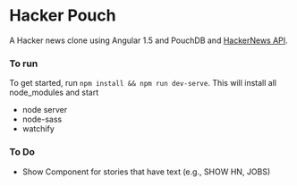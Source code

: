 # Hacker Pouch
A Hacker news clone using Angular 1.5 and PouchDB and [HackerNews API](https://github.com/HackerNews/API).

### To run
To get started, run `npm install && npm run dev-serve`.  This will install all node_modules and start
* node server
* node-sass
* watchify

### To Do

* Show Component for stories that have text (e.g., SHOW HN, JOBS)
